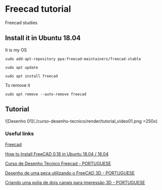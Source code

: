 # Freecad tutorial


Freecad studies 

## Install it in Ubuntu 18.04

It is my OS

```
sudo add-apt-repository ppa:freecad-maintainers/freecad-stable

sudo apt update

sudo apt install freecad
```

To remove it

```
sudo apt remove --auto-remove freecad
```


## Tutorial

![Desenho 01](./curso-desenho-tecnico/render/tutorial_video01.png =250x)


### Useful links

[Freecad](https://www.freecadweb.org/)

[How to Install FreeCAD 0.18 in Ubuntu 18.04 / 16.04](http://ubuntuhandbook.org/index.php/2019/04/install-freecad-0-18-ubuntu-18-04-16-04/)

[Curso de Desenho Técnico Freecad - PORTUGUESE](https://www.youtube.com/playlist?list=PLCQQLujpF4hUJrabtQ_a68gS3nflFC-nd)

[Desenho de uma peça utilizando o FreeCAD 3D - PORTUGUESE](https://www.youtube.com/watch?v=-HpmRlFD1YY&list=PL4ve0MDPJ_HvEBiAEcLMesNF07W1WTrni&index=1&t=58s)

[Criando uma polia de dois canais para impressão 3D - PORTUGUESE](https://www.youtube.com/watch?v=3o-jmXWmXMw&list=PL4ve0MDPJ_HvEBiAEcLMesNF07W1WTrni&index=2)